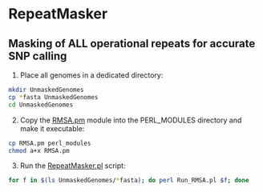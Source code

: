 # RepeatMasker
## Masking of ALL operational repeats for accurate SNP calling
1. Place all genomes in a dedicated directory:
```bash
mkdir UnmaskedGenomes
cp *fasta UnmaskedGenomes
cd UnmaskedGenomes
```
2. Copy the [RMSA.pm](scripts/RMSA.pm) module into the PERL_MODULES directory and make it executable:
```bash
cp RMSA.pm perl_modules
chmod a+x RMSA.pm
```
3. Run the [RepeatMasker.pl](/scripts/RepeatMasker.pl) script:
```bash
for f in $(ls UnmaskedGenomes/*fasta); do perl Run_RMSA.pl $f; done
```

